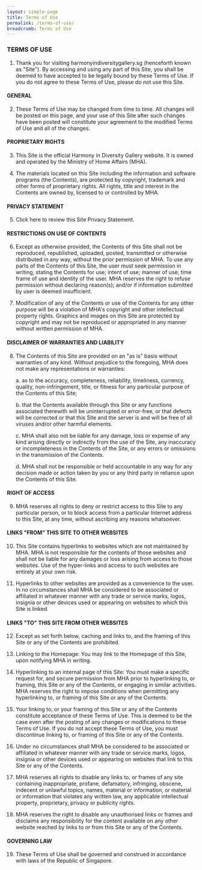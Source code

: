 ```yaml
---
layout: simple-page
title: Terms of Use
permalink: /terms-of-use/
breadcrumb: Terms of Use
---
```

### **TERMS OF USE**

1. Thank you for visiting harmonyindiversitygallery.sg (henceforth known as "Site"). By accessing and using any part of this Site, you shall be deemed to have accepted to be legally bound by these Terms of Use. If you do not agree to these Terms of Use, please do not use this Site.

#### GENERAL

2. These Terms of Use may be changed from time to time. All changes will be posted on this page, and your use of this Site after such changes have been posted will constitute your agreement to the modified Terms of Use and all of the changes.

#### PROPRIETARY RIGHTS

3. This Site is the official Harmony in Diversity Gallery website. It is owned and operated by the Ministry of Home Affairs (MHA).

4. The materials located on this Site including the information and software programs (the Contents), are protected by copyright, trademark and other forms of proprietary rights. All rights, title and interest in the Contents are owned by, licensed to or controlled by MHA.

#### PRIVACY STATEMENT

5. Click here to review this Site Privacy Statement.

#### RESTRICTIONS ON USE OF CONTENTS

6. Except as otherwise provided, the Contents of this Site shall not be reproduced, republished, uploaded, posted, transmitted or otherwise distributed in any way, without the prior permission of MHA. To use any parts of the Contents of this Site, the user must seek permission in writing, stating the Contents for use; intent of use; manner of use; time frame of use and identity of the user. MHA reserves the right to refuse permission without declaring reason(s); and/or if information submitted by user is deemed insufficient.

7. Modification of any of the Contents or use of the Contents for any other purpose will be a violation of MHA's copyright and other intellectual property rights. Graphics and images on this Site are protected by copyright and may not be reproduced or appropriated in any manner without written permission of MHA.

#### DISCLAIMER OF WARRANTIES AND LIABILITY

8. The Contents of this Site are provided on an "as is" basis without warranties of any kind. Without prejudice to the foregoing, MHA does not make any representations or warranties:

   a. as to the accuracy, completeness, reliability, timeliness, currency, quality, non-infringement, title, or fitness for any particular purpose of the Contents of this Site;

   b. that the Contents available through this Site or any functions associated therewith will be uninterrupted or error-free, or that defects will be corrected or that this Site and the server is and will be free of all viruses and/or other harmful elements.

   c. MHA shall also not be liable for any damage, loss or expense of any kind arising directly or indirectly from the use of the Site, any inaccuracy or incompleteness in the Contents of the Site, or any errors or omissions in the transmission of the Contents.

   d. MHA shall not be responsible or held accountable in any way for any decision made or action taken by you or any third party in reliance upon the Contents of this Site.

#### RIGHT OF ACCESS

9. MHA reserves all rights to deny or restrict access to this Site to any particular person, or to block access from a particular Internet address to this Site, at any time, without ascribing any reasons whatsoever.

#### LINKS "FROM" THIS SITE TO OTHER WEBSITES
10. This Site contains hyperlinks to websites which are not maintained by MHA. MHA is not responsible for the contents of those websites and shall not be liable for any damages or loss arising from access to those websites. Use of the hyper-links and access to such websites are entirely at your own risk.

11. Hyperlinks to other websites are provided as a convenience to the user. In no circumstances shall MHA be considered to be associated or affiliated in whatever manner with any trade or service marks, logos, insignia or other devices used or appearing on websites to which this Site is linked.

#### LINKS "TO" THIS SITE FROM OTHER WEBSITES

12. Except as set forth below, caching and links to, and the framing of this Site or any of the Contents are prohibited.

13. Linking to the Homepage: You may link to the Homepage of this Site, upon notifying MHA in writing.

14. Hyperlinking to an internal page of this Site: You must make a specific request for, and secure permission from MHA prior to hyperlinking to, or framing, this Site or any of the Contents, or engaging in similar activities. MHA reserves the right to impose conditions when permitting any hyperlinking to, or framing of this Site or any of the Contents.

15. Your linking to, or your framing of this Site or any of the Contents constitute acceptance of these Terms of Use. This is deemed to be the case even after the posting of any changes or modifications to these Terms of Use. If you do not accept these Terms of Use, you must discontinue linking to, or framing of this Site or any of the Contents.

16. Under no circumstances shall MHA be considered to be associated or affiliated in whatever manner with any trade or service marks, logos, insignia or other devices used or appearing on websites that link to this Site or any of the Contents.

17. MHA reserves all rights to disable any links to, or frames of any site containing inappropriate, profane, defamatory, infringing, obscene, indecent or unlawful topics, names, material or information, or material or information that violates any written law, any applicable intellectual property, proprietary, privacy or publicity rights.

18. MHA reserves the right to disable any unauthorised links or frames and disclaims any responsibility for the content available on any other website reached by links to or from this Site or any of the Contents.

#### GOVERNING LAW
19. These Terms of Use shall be governed and construed in accordance with laws of the Republic of Singapore.
